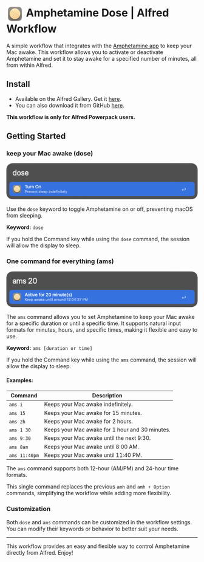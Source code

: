 # <img src="img/dose-logo.png" alt="Amphetamine Dose Alfred Workflow Icon" width="45" align="center"/> Amphetamine Dose | Alfred Workflow

A simple workflow that integrates with the [Amphetamine app](https://apps.apple.com/us/app/amphetamine/id937984704?mt=12) to keep your Mac awake. This workflow allows you to activate or deactivate Amphetamine and set it to stay awake for a specified number of minutes, all from within Alfred.

## Install

- Available on the Alfred Gallery. Get it [here](https://alfred.app/workflows/vanstrouble/amphetamine-dose/).
- You can also download it from GitHub [here](https://github.com/vanstrouble/dose-alfred-workflow/releases).

**This workflow is only for Alfred Powerpack users.**

## Getting Started

### keep your Mac awake (dose)

<img src="img/dose.png" alt="Alfred toggle Amphetamine image" width="550"/>

Use the `dose` keyword to toggle Amphetamine on or off, preventing macOS from sleeping.

**Keyword:** `dose`

If you hold the Command key while using the `dose` command, the session will allow the display to sleep.

### One command for everything (ams)

<img src="img/ams.png" alt="Alfred set Amphetamine duration image" width="550"/>

The `ams` command allows you to set Amphetamine to keep your Mac awake for a specific duration or until a specific time. It supports natural input formats for minutes, hours, and specific times, making it flexible and easy to use.

**Keyword:** `ams [duration or time]`

If you hold the Command key while using the `ams` command, the session will allow the display to sleep.

#### Examples:

| Command    | Description                                    |
|------------|------------------------------------------------|
| `ams i`    | Keeps your Mac awake indefinitely.             |
| `ams 15`   | Keeps your Mac awake for 15 minutes.           |
| `ams 2h`   | Keeps your Mac awake for 2 hours.              |
| `ams 1 30` | Keeps your Mac awake for 1 hour and 30 minutes.|
| `ams 9:30` | Keeps your Mac awake until the next 9:30.      |
| `ams 8am`  | Keeps your Mac awake until 8:00 AM.            |
| `ams 11:40pm` | Keeps your Mac awake until 11:40 PM.        |

The `ams` command supports both 12-hour (AM/PM) and 24-hour time formats.

This single command replaces the previous `amh` and `amh + Option` commands, simplifying the workflow while adding more flexibility.

### Customization

Both `dose` and `ams` commands can be customized in the workflow settings. You can modify their keywords or behavior to better suit your needs.

---

This workflow provides an easy and flexible way to control Amphetamine directly from Alfred. Enjoy!
